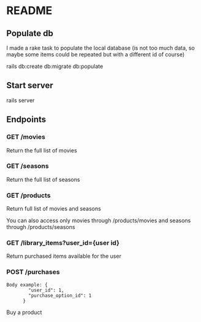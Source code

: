 # README

## Populate db
I made a rake task to populate the local database (is not too much data, so maybe some items could be repeated but with a different id of course)

rails db:create db:migrate db:populate

## Start server
rails server

## Endpoints

### GET /movies
Return the full list of movies
### GET /seasons
Return the full list of seasons
### GET /products
Return full list of movies and seasons

You can also access only movies through /products/movies and seasons through /products/seasons
### GET /library_items?user_id={user id}
Return purchased items available for the user

### POST /purchases
    Body example: {
            "user_id": 1,
            "purchase_option_id": 1
          }         
Buy a product



